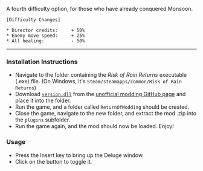 A fourth difficulty option, for those who have already conquered Monsoon.

```
[Difficulty Changes]

* Director credits:     + 50%
* Enemy move speed:     + 25%
* All healing:          - 50%
```

---

### Installation Instructions

* Navigate to the folder containing the *Risk of Rain Returns* executable (.exe) file.  (On Windows, it's `Steam/steamapps/common/Risk of Rain Returns`)
* Download [`version.dll`](https://github.com/return-of-modding/ReturnOfModding/releases/tag/nightly) from the [unofficial modding GitHub page](https://github.com/return-of-modding/ReturnOfModding/) and place it into the folder.
* Run the game, and a folder called `ReturnOfModding` should be created.
* Close the game, navigate to the new folder, and extract the mod .zip into the `plugins` subfolder.
* Run the game again, and the mod should now be loaded. Enjoy!


### Usage
* Press the Insert key to bring up the Deluge window.
* Click on the button to toggle it.